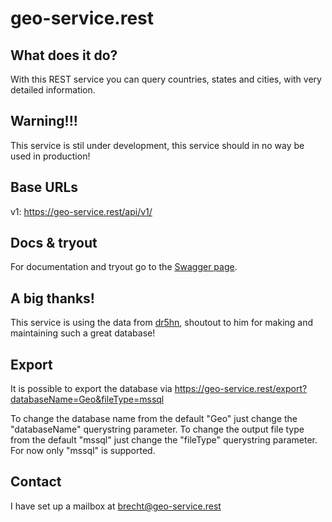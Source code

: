 # geo-service.rest

## What does it do?

With this REST service you can query countries, states and cities, with very detailed information.

## Warning!!!

This service is stil under development, this service should in no way be used in production!

## Base URLs

v1: https://geo-service.rest/api/v1/

## Docs & tryout

For documentation and tryout go to the [Swagger page](https://geo-service.rest/swagger/index.html).

## A big thanks!

This service is using the data from [dr5hn](https://github.com/dr5hn/countries-states-cities-database), shoutout to him for making and maintaining such a great database!

## Export

It is possible to export the database via https://geo-service.rest/export?databaseName=Geo&fileType=mssql

To change the database name from the default "Geo" just change the "databaseName" querystring parameter.
To change the output file type from the default "mssql" just change the "fileType" querystring parameter. For now only "mssql" is supported.

## Contact

I have set up a mailbox at [brecht@geo-service.rest](mailto:brecht@geo-service.rest)
